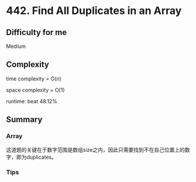 # 442. Find All Duplicates in an Array
## Difficulty for me

Medium

## Complexity
time complexity = O(n)

space complexity = O(1)

runtime: beat 48.12%

## Summary
### Array

这道题的关键在于数字范围是数组size之内，因此只需要找到不在自己位置上的数字，即为duplicates。

### Tips

